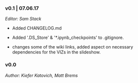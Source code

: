 ### v0.1 | 07.06.17

_Editor: Sam Stack_

- Added CHANGELOG.md 

- Added '.DS_Store' & '*.ipynb_checkpoints' to .gitignore.

- changes some of the wiki links, added aspect on necessary dependencies for the VIZs in the slideshow.


### v0.0

_Author: Kiefer Katovich, Matt Brems_
